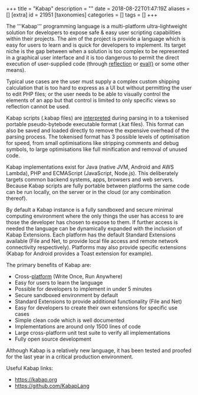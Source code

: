 +++
title = "Kabap"
description = ""
date = 2018-08-22T01:47:19Z
aliases = []
[extra]
id = 21951
[taxonomies]
categories = []
tags = []
+++


The '''Kabap''' programming language is a multi-platform ultra-lightweight solution for developers to expose safe & easy user scripting capabilities within their projects.  The aim of the project is provide a language which is easy for users to learn and is quick for developers to implement.  Its target niche is the gap between when a solution is too complex to be represented in a graphical user interface and it is too dangerous to permit the direct execution of user-supplied code (through [reflection](https://rosettacode.org/wiki/reflection) or [eval()](https://rosettacode.org/wiki/eval) or some other means).

Typical use cases are the user must supply a complex custom shipping calculation that is too hard to express as a UI but without permitting the user to edit PHP files; or the user needs to be able to visually control the elements of an app but that control is limited to only specific views so reflection cannot be used.

Kabap scripts (.kabap files) are [interpreted](https://rosettacode.org/wiki/Interpreted) during parsing in to a tokenised portable pseudo-bytebode executable format (.kat files). This format can also be saved and loaded directly to remove the expensive overhead of the parsing process.  The tokenised format has 3 possible levels of optimisation for speed, from small optimisations like stripping comments and debug symbols, to large optimisations like full minification and removal of unused code.

Kabap implementations exist for Java (native JVM, Android and AWS Lambda), PHP and ECMAScript (JavaScript, Node.js).  This deliberately targets common backend systems, apps, browsers and web servers.  Because Kabap scripts are fully portable between platforms the same code can be run locally, on the server or in the cloud (or any combination thereof).

By default a Kabap instance is a fully sandboxed and secure minimal computing environment where the only things the user has access to are those the developer has chosen to expose to them.  If further access is needed the language can be dynamically expanded with the inclusion of Kabap Extensions.  Each platform has the default Standard Extensions available (File and Net, to provide local file access and remote network connectivity respectively).  Platforms may also provide specific extensions (Kabap for Android provides a Toast extension for example).

The primary benefits of Kabap are:
* Cross-[platform](https://rosettacode.org/wiki/platform) (Write Once, Run Anywhere)
* Easy for users to learn the language
* Possible for developers to implement in under 5 minutes
* Secure sandboxed environment by default
* Standard Extensions to provide additional functionality (File and Net)
* Easy for developers to create their own extensions for specific use cases
* Simple clean code which is well documented
* Implementations are around only 1500 lines of code
* Large cross-platform unit test suite to verify all implementations
* Fully open source development


Although Kabap is a relatively new language, it has been tested and proofed for the last year in a critical production environment.

Useful Kabap links:
* https://kabap.org
* https://github.com/KabapLang
